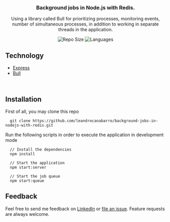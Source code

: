 <h3 align="center">
	Background jobs in Node.js with Redis.
</h3>

<p align="center">
  Using a library called Bull for prioritizing processes, monitoring events, number of simultaneous processes, in addition to working in separate threads in the application.
</p>

<p align="center">
  <a>
    <img alt="Repo Size" title="Repo Size" src="https://img.shields.io/github/repo-size/leandrocanabarro/background-jobs-in-nodejs-with-redis?color=%23999"">
  </a>

  <a>
    <img alt="Languages" title="Languages" src="https://img.shields.io/github/languages/count/leandrocanabarro/background-jobs-in-nodejs-with-redis?color=%23999">
  </a>
</p>

## Technology

* [Express](https://expressjs.com)
* [Bull](https://optimalbits.github.io/bull)

<br>

## Installation

First of all, you may clone this repo

```
  git clone https://github.com/leandrocanabarro/background-jobs-in-nodejs-with-redis.git
```

Run the following scripts in order to execute the application in development mode

```
  // Install the dependencies
  npm install

  // Start the application
  npm start:server

  // Start the job queue
  npm start:queue
```

## Feedback

Feel free to send me feedback on [LinkedIn](https://linkedin.com/in/leandrocanabarro) or [file an issue](https://github.com/leandrocanabarro/background-jobs-in-nodejs-with-redis/issues/new). Feature requests are always welcome.
